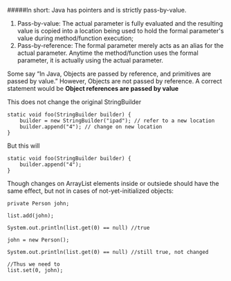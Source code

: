 
#####In short: Java has pointers and is strictly pass-by-value.   
1. Pass-by-value: The actual parameter is fully evaluated and the resulting value is copied into a location being used to hold the formal parameter's value during method/function execution;  
2. Pass-by-reference: The formal parameter merely acts as an alias for the actual parameter. Anytime the method/function uses the formal parameter, it is actually using the actual parameter.  

Some say “In Java, Objects are passed by reference, and primitives are passed by value.” However, Objects are not passed by reference. A correct statement would be __Object references are passed by value__





This does not change the original StringBuilder
```
static void foo(StringBuilder builder) {
    builder = new StringBuilder("ipad"); // refer to a new location
    builder.append("4"); // change on new location
}
```
But this will
```
static void foo(StringBuilder builder) {
    builder.append("4");
}
```


Though changes on ArrayList elements inside or outsiede should have the same effect, but not in cases of not-yet-initialized objects:

```
private Person john;

list.add(john);

System.out.println(list.get(0) == null) //true

john = new Person();

System.out.println(list.get(0) == null) //still true, not changed

//Thus we need to 
list.set(0, john);
        

```
